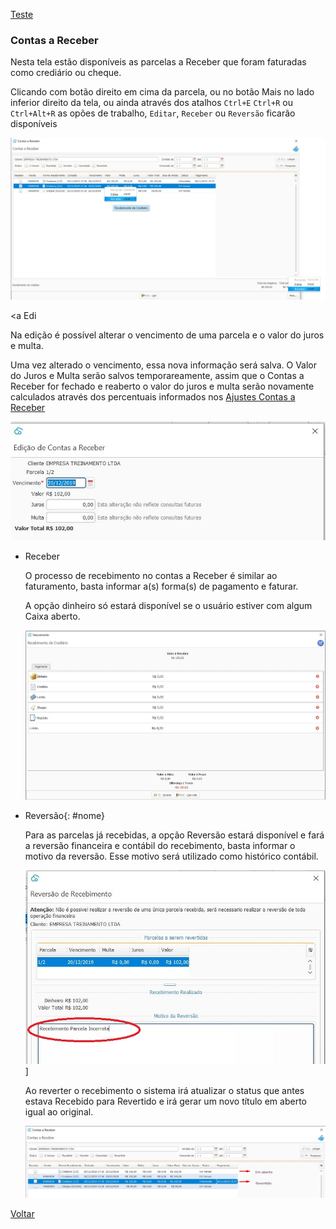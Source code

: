 

[Teste](#nome)

### Contas a Receber

Nesta tela estão disponíveis as parcelas a Receber que foram faturadas como crediário ou cheque.

Clicando com botão direito em cima da parcela,  ou no botão Mais no lado inferior direito da tela, ou ainda através dos atalhos  `Ctrl+E` `Ctrl+R` ou `Ctrl+Alt+R` as opões de trabalho, `Editar`, `Receber` ou `Reversão` ficarão disponíveis



![](images/financeiro_contas_receber.jpg)



<a Edi



Na edição é possível alterar o vencimento de uma parcela e o valor do juros e multa. 

Uma vez alterado o vencimento, essa nova informação será salva. O Valor do Juros e Multa serão salvos temporareamente, assim que o Contas a Receber for fechado e reaberto o valor do juros e multa serão novamente calculados através dos percentuais informados nos [Ajustes Contas a Receber](ajustes_contas_receber.md)



![](images/financeiro_contas_receber.editar.jpg)



- Receber

  O processo de recebimento no contas a Receber é similar ao faturamento, basta informar a(s) forma(s) de pagamento e faturar. 

  A opção dinheiro só estará disponível se o usuário estiver com algum Caixa aberto.

  ![](images/financeiro_contas_receber_receber.jpg)

  

- Reversão{: #nome}

  Para as parcelas já recebidas, a opção Reversão estará disponível e fará a reversão financeira e contábil do recebimento, basta informar o motivo da reversão. Esse motivo será utilizado como histórico contábil.

  ![](images/financeiro_contas_receber_reversao.jpg)]

  

  Ao reverter o recebimento o sistema irá atualizar o status que antes estava Recebido para Revertido e irá gerar um novo título em aberto igual ao original.

  ![](images/financeiro_contas_receber_revertido.jpg)

[Voltar](financeiro.md)

